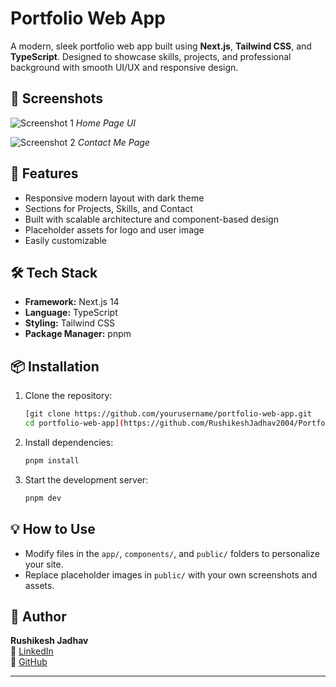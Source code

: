 
# Portfolio Web App

A modern, sleek portfolio web app built using **Next.js**, **Tailwind CSS**, and **TypeScript**. Designed to showcase skills, projects, and professional background with smooth UI/UX and responsive design.


## 📸 Screenshots

![Screenshot 1](https://github.com/user-attachments/assets/6f8d5a4a-2752-4069-ab8e-fdfcb0504abe)
*Home Page UI*

![Screenshot 2](https://github.com/user-attachments/assets/fd4a5953-c44e-4db6-956e-054f88c8aa7e)
*Contact Me Page*


## 🚀 Features

- Responsive modern layout with dark theme
- Sections for Projects, Skills, and Contact
- Built with scalable architecture and component-based design
- Placeholder assets for logo and user image
- Easily customizable

## 🛠️ Tech Stack

- **Framework:** Next.js 14
- **Language:** TypeScript
- **Styling:** Tailwind CSS
- **Package Manager:** pnpm

## 📦 Installation

1. Clone the repository:
   ```bash
   [git clone https://github.com/yourusername/portfolio-web-app.git
   cd portfolio-web-app](https://github.com/RushikeshJadhav2004/Portfolio_Design.git)
   ```

2. Install dependencies:
   ```bash
   pnpm install
   ```

3. Start the development server:
   ```bash
   pnpm dev
   ```

## 💡 How to Use

- Modify files in the `app/`, `components/`, and `public/` folders to personalize your site.
- Replace placeholder images in `public/` with your own screenshots and assets.


## 👤 Author

**Rushikesh Jadhav**  
🔗 [LinkedIn](https://www.linkedin.com/in/rushikeshjadhav2004)  
🐙 [GitHub](https://github.com/RushikeshJadhav2004)

---


